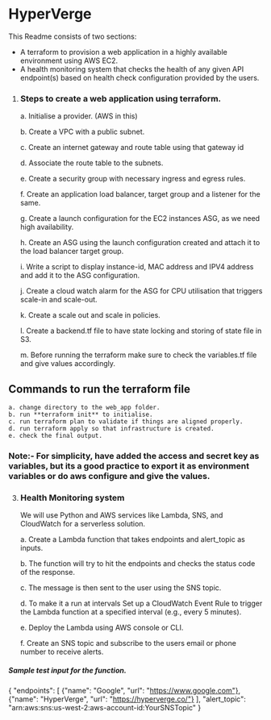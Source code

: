 # HyperVerge
This Readme consists of two sections:
- A terraform to provision a web application in a highly available environment using AWS EC2.
- A health monitoring system that checks the health of any given API endpoint(s) based on health check configuration provided by the users.

1. ### Steps to create a web application using terraform.
    a.  Initialise a provider. (AWS in this)

    b.  Create a VPC with a public subnet.

    c.  Create an internet gateway and route table using that gateway id
    
    d.  Associate the route table to the subnets.
    
    e.  Create a security group with necessary ingress and egress rules.
    
    f.  Create an application load balancer, target group and a listener for the same.
    
    g.  Create a launch configuration for the EC2 instances ASG, as we need high availability.
    
    h.  Create an ASG using the launch configuration created and attach it to the load balancer target group.
    
    i.  Write a script to display instance-id, MAC address and IPV4 address and add it to the ASG configuration.
    
    j.  Create a cloud watch alarm for the ASG for CPU utilisation that triggers scale-in and 
    scale-out.
    
    k.  Create a scale out and scale in policies.

    l.  Create a backend.tf file to have state locking and storing of state file in S3.
    
    m.  Before running the terraform make sure to check the variables.tf file and give values accordingly.

## Commands to run the terraform file
    a. change directory to the web_app folder.
    b. run **terraform init** to initialise.
    c. run terraform plan to validate if things are aligned properly.
    d. run terraform apply so that infrastructure is created.
    e. check the final output.

### Note:- For simplicity, have added the access and secret key as variables, but its a good practice to export it as environment variables or do aws configure and give the values.

3. ### Health Monitoring system

    We will use Python and AWS services like Lambda, SNS, and CloudWatch for a serverless solution.
    
    a. Create a Lambda function that takes endpoints and alert_topic as inputs.

    b. The function will try to hit the endpoints and checks the status code of the response.

    c. The message is then sent to the user using the SNS topic.

    d. To make it a run at intervals Set up a CloudWatch Event Rule to trigger the Lambda function at 
    a specified interval (e.g., every 5 minutes).
    
    e. Deploy the Lambda using AWS console or CLI.
    
    f. Create an SNS topic and subscribe to the users email or phone number to receive alerts.

##### Sample test input for the function.
{
  "endpoints": [
    {"name": "Google", "url": "https://www.google.com"},
    {"name": "HyperVerge", "url": "https://hyperverge.co/"}
  ],
  "alert_topic": "arn:aws:sns:us-west-2:aws-account-id:YourSNSTopic"
}
